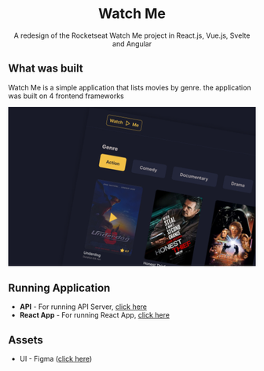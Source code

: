 <div align="center">
  <h1>Watch Me</h1>
  <p>A redesign of the Rocketseat Watch Me project in React.js, Vue.js, Svelte and Angular</p>
</div>

## What was built

Watch Me is a simple application that lists movies by genre. the application was built on 4 frontend frameworks

<img src="./cover.png" alt="Cover" />

## Running Application

- **API** - For running API Server, [click here](api-json-server/README.md)
- **React App** - For running React App, [click here](watch-me-react/README.md)

## Assets

- UI - Figma ([click here](https://www.figma.com/file/un8ZJsPoatiOmFsZF6Xnvb/WatchMe?node-id=0%3A1))
